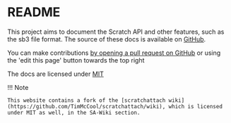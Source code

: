 # README

This project aims to document the Scratch API and other features, such as the sb3 file format. The source of these docs is available on [GitHub](https://github.com/scratch-api/docs).

You can make contributions [by opening a pull request on GitHub](https://github.com/scratch-api/docs/pulls) or using the 'edit this page' button towards the top right

The docs are licensed under [MIT](https://github.com/scratch-api/docs/blob/main/LICENSE)

!!! Note

    This website contains a fork of the [scratchattach wiki](https://github.com/TimMcCool/scratchattach/wiki), which is licensed under MIT as well, in the SA-Wiki section.
  
